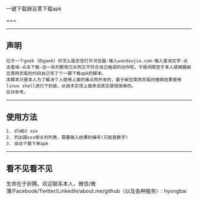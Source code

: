 
一键下载豌豆荚下载apk

===

---
声明
---

    位于一个geek（伪geek）你怎么能忍受打开浏览器-输入wandoujia.com-输入查询文字-点击查询-点击下载-这一系列繁琐冗长而又不符合自己格调的动作呢。于是闲暇至于本人就根据豌豆荚网页版的代码自己写了个一键下载apk的脚本。
    本脚本只是本人为了解决个人使用上面的痛点而开发的，基于豌豆荚网页版的搜索结果使用linux shell进行下封装，从技术实现上面来说其实是很简单的。
    仅共参考。

---
使用方法
---

    1. dlWDJ xxx
    2. 列出跟xxx相关的列表，需要输入结果的编号(只能是数字)
    3. 自动下载下来apk






---
看不见看不见
---

生命在于折腾。欢迎联系本人，微信/微薄/Facebook/Twitter/LinkedIn/about.me/github（以及各种服务）: hyongbai

